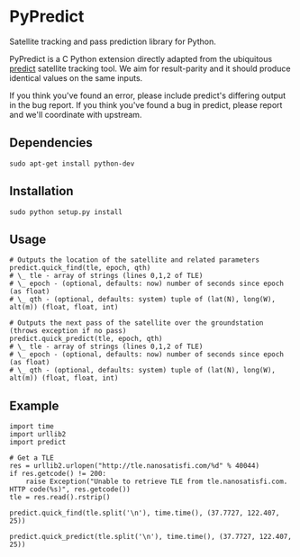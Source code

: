 PyPredict
=======

Satellite tracking and pass prediction library for Python.

PyPredict is a C Python extension directly adapted from the ubiquitous [predict](http://www.qsl.net/kd2bd/predict.html) satellite tracking tool.
We aim for result-parity and it should produce identical values on the same inputs.

If you think you've found an error, please include predict's differing output in the bug report.
If you think you've found a bug in predict, please report and we'll coordinate with upstream.

## Dependencies
```
sudo apt-get install python-dev
```

## Installation
```
sudo python setup.py install
```
## Usage
```
# Outputs the location of the satellite and related parameters
predict.quick_find(tle, epoch, qth)
# \_ tle - array of strings (lines 0,1,2 of TLE)
# \_ epoch - (optional, defaults: now) number of seconds since epoch (as float)
# \_ qth - (optional, defaults: system) tuple of (lat(N), long(W), alt(m)) (float, float, int)

# Outputs the next pass of the satellite over the groundstation (throws exception if no pass)
predict.quick_predict(tle, epoch, qth)
# \_ tle - array of strings (lines 0,1,2 of TLE)
# \_ epoch - (optional, defaults: now) number of seconds since epoch (as float)
# \_ qth - (optional, defaults: system) tuple of (lat(N), long(W), alt(m)) (float, float, int)

```
## Example
```
import time
import urllib2
import predict

# Get a TLE
res = urllib2.urlopen("http://tle.nanosatisfi.com/%d" % 40044)
if res.getcode() != 200:
    raise Exception("Unable to retrieve TLE from tle.nanosatisfi.com. HTTP code(%s)", res.getcode())
tle = res.read().rstrip()

predict.quick_find(tle.split('\n'), time.time(), (37.7727, 122.407, 25))

predict.quick_predict(tle.split('\n'), time.time(), (37.7727, 122.407, 25))
```
